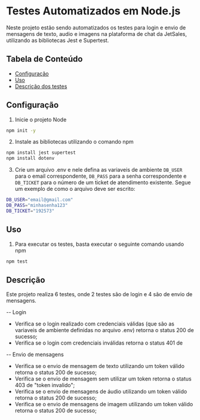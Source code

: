 # Testes Automatizados em Node.js
Neste projeto estão sendo automatizados os testes para login e envio de mensagens de texto, audio e imagens na plataforma de chat da JetSales, utilizando as bibliotecas Jest e Supertest.

## Tabela de Conteúdo
- [Configuração](#configuração)
- [Uso](#uso)
- [Descrição dos testes](#descrição)

## Configuração

1. Inicie o projeto Node

```bash
npm init -y
```

2. Instale as bibliotecas utilizando o comando npm

```bash
npm install jest supertest
npm install dotenv
```

3. Crie um arquivo .env e nele defina as variaveis de ambiente ```DB_USER``` para o email correspondente, ```DB_PASS``` para a senha correspondente e ```DB_TICKET``` para o número de um ticket de atendimento existente. Segue um exemplo de como o arquivo deve ser escrito:

```bash
DB_USER="email@gmail.com"
DB_PASS="minhasenha123"
DB_TICKET="192573"
```

## Uso

1. Para executar os testes, basta executar o seguinte comando usando npm

```bash
npm test
```

## Descrição

Este projeto realiza 6 testes, onde 2 testes são de login e 4 são de envio de mensagens.

-- Login

- Verifica se o login realizado com credenciais válidas (que são as variaveis de ambiente definidas no arquivo .env) retorna o status 200 de sucesso;
- Verifica se o login com credenciais inválidas retorna o status 401 de 

-- Envio de mensagens

- Verifica se o envio de mensagem de texto utilizando um token válido retorna o status 200 de sucesso;
- Verifica se o envio de mensagem sem utilizar um token retorna o status 403 de "token invalido";
- Verifica se o envio de mensagens de áudio utilizando um token válido retorna o status 200 de sucesso;
- Verifica se o envio de mensagens de imagem utilizando um token válido retorna o status 200 de sucesso;
